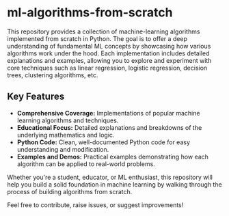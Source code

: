 # ml-algorithms-from-scratch

This repository provides a collection of machine-learning algorithms implemented from scratch in Python. The goal is to offer a deep understanding of fundamental ML concepts by showcasing how various algorithms work under the hood. Each implementation includes detailed explanations and examples, allowing you to explore and experiment with core techniques such as linear regression, logistic regression, decision trees, clustering algorithms, etc.

## Key Features

- **Comprehensive Coverage:** Implementations of popular machine learning algorithms and techniques.
- **Educational Focus:** Detailed explanations and breakdowns of the underlying mathematics and logic.
- **Python Code:** Clean, well-documented Python code for easy understanding and modification.
- **Examples and Demos:** Practical examples demonstrating how each algorithm can be applied to real-world problems.

Whether you're a student, educator, or ML enthusiast, this repository will help you build a solid foundation in machine learning by walking through the process of building algorithms from scratch.

Feel free to contribute, raise issues, or suggest improvements!
